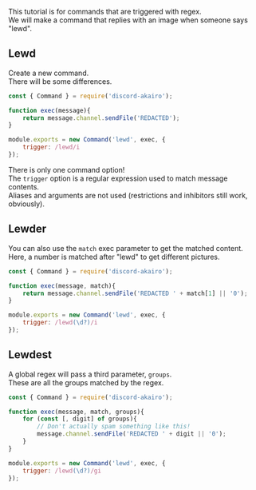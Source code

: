 This tutorial is for commands that are triggered with regex.  
We will make a command that replies with an image when someone says "lewd".  

## Lewd

Create a new command.  
There will be some differences.  

```js
const { Command } = require('discord-akairo');

function exec(message){
    return message.channel.sendFile('REDACTED');
}

module.exports = new Command('lewd', exec, {
    trigger: /lewd/i
});
```

There is only one command option!  
The `trigger` option is a regular expression used to match message contents.  
Aliases and arguments are not used (restrictions and inhibitors still work, obviously).  

## Lewder

You can also use the `match` exec parameter to get the matched content.  
Here, a number is matched after "lewd" to get different pictures.  

```js
const { Command } = require('discord-akairo');

function exec(message, match){
    return message.channel.sendFile('REDACTED ' + match[1] || '0');
}

module.exports = new Command('lewd', exec, {
    trigger: /lewd(\d?)/i
});
```

## Lewdest

A global regex will pass a third parameter, `groups`.  
These are all the groups matched by the regex.  

```js
const { Command } = require('discord-akairo');

function exec(message, match, groups){
    for (const [, digit] of groups){
        // Don't actually spam something like this!
        message.channel.sendFile('REDACTED ' + digit || '0');
    }
}

module.exports = new Command('lewd', exec, {
    trigger: /lewd(\d?)/gi
});
```
